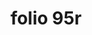 ---
layout: edition
title: folio 95r
manuscript: Turin, Biblioteca Nazionale, MS N.III.19
sigla: T
iip: t095r.tif
milestone: 189
---